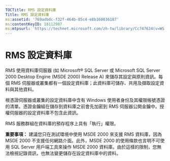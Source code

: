 ```yaml
---
TOCTitle: RMS 設定資料庫
Title: RMS 設定資料庫
ms:assetid: '769adbdc-f32f-464b-85c4-e8b160036187'
ms:contentKeyID: 18112987
ms:mtpsurl: 'https://technet.microsoft.com/zh-tw/library/Cc747634(v=WS.10)'
---
```


RMS 設定資料庫
==============

RMS 使用資料庫伺服器 (如 Microsoft® SQL Server 或 Microsoft SQL Server 2000 Desktop Engine (MSDE 2000) Release A) 來儲存其設定與原則資訊。每個 RMS 伺服器或叢集都有一個設定資料庫；此資料庫可儲存、共用及擷取設定資料與其他資料。

根憑證伺服器或叢集的設定資料庫中含有 Windows 使用者身份及其權限帳號憑證的清單。憑證金鑰組在儲存到資料庫之前會先加密到 RMS 伺服器公開金鑰中。授權伺服器的設定資料庫不包含此資訊。

RMS 服務群組在資料庫的預存程序上具有「執行」權限。

**重要事項：** 建議您只在測試環境中使用 MSDE 2000 來支援 RMS 資料庫，因為 MSDE 2000 不支援任何網路介面。此外，MSDE 2000 的使用條款也言明不可使用 SQL Server 用戶端工具來操作 MSDE 2000 資料庫。由於這樣的限制，您無法檢視記錄資訊，也無法變更儲存在設定資料庫中的資料。